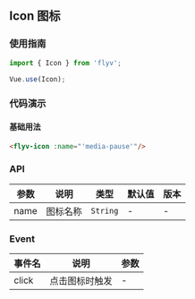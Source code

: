 ## Icon 图标

### 使用指南
``` javascript
import { Icon } from 'flyv';

Vue.use(Icon);
```

### 代码演示

#### 基础用法

```html
<flyv-icon :name="'media-pause'"/>
```

### API
| 参数 | 说明 | 类型 | 默认值 | 版本 |
|------|------|------|------|------|
| name | 图标名称 | `String` | - | - |

### Event

| 事件名 | 说明 | 参数 |
|------|------|------|
| click | 点击图标时触发 | - |
